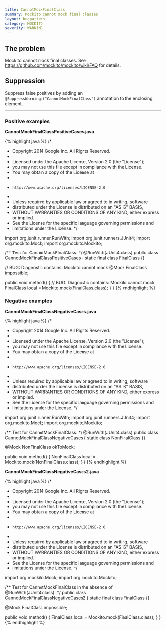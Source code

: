 ```yaml
---
title: CannotMockFinalClass
summary: Mockito cannot mock final classes
layout: bugpattern
category: MOCKITO
severity: WARNING
---
```


<!--
*** AUTO-GENERATED, DO NOT MODIFY ***
To make changes, edit the @BugPattern annotation or the explanation in docs/bugpattern.
-->

## The problem
Mockito cannot mock final classes. See https://github.com/mockito/mockito/wiki/FAQ for details.

## Suppression
Suppress false positives by adding an `@SuppressWarnings("CannotMockFinalClass")` annotation to the enclosing element.

----------

### Positive examples
__CannotMockFinalClassPositiveCases.java__

{% highlight java %}
/*
 * Copyright 2014 Google Inc. All Rights Reserved.
 *
 * Licensed under the Apache License, Version 2.0 (the "License");
 * you may not use this file except in compliance with the License.
 * You may obtain a copy of the License at
 *
 *     http://www.apache.org/licenses/LICENSE-2.0
 *
 * Unless required by applicable law or agreed to in writing, software
 * distributed under the License is distributed on an "AS IS" BASIS,
 * WITHOUT WARRANTIES OR CONDITIONS OF ANY KIND, either express or implied.
 * See the License for the specific language governing permissions and
 * limitations under the License.
 */

import org.junit.runner.RunWith;
import org.junit.runners.JUnit4;
import org.mockito.Mock;
import org.mockito.Mockito;

/** Test for CannotMockFinalClass. */
@RunWith(JUnit4.class)
public class CannotMockFinalClassPositiveCases {
  static final class FinalClass {}

  // BUG: Diagnostic contains: Mockito cannot mock
  @Mock FinalClass impossible;

  public void method() {
    // BUG: Diagnostic contains: Mockito cannot mock
    FinalClass local = Mockito.mock(FinalClass.class);
  }
}
{% endhighlight %}

### Negative examples
__CannotMockFinalClassNegativeCases.java__

{% highlight java %}
/*
 * Copyright 2014 Google Inc. All Rights Reserved.
 *
 * Licensed under the Apache License, Version 2.0 (the "License");
 * you may not use this file except in compliance with the License.
 * You may obtain a copy of the License at
 *
 *     http://www.apache.org/licenses/LICENSE-2.0
 *
 * Unless required by applicable law or agreed to in writing, software
 * distributed under the License is distributed on an "AS IS" BASIS,
 * WITHOUT WARRANTIES OR CONDITIONS OF ANY KIND, either express or implied.
 * See the License for the specific language governing permissions and
 * limitations under the License.
 */

import org.junit.runner.RunWith;
import org.junit.runners.JUnit4;
import org.mockito.Mock;
import org.mockito.Mockito;

/** Test for CannotMockFinalClass. */
@RunWith(JUnit4.class)
public class CannotMockFinalClassNegativeCases {
  static class NonFinalClass {}

  @Mock NonFinalClass okToMock;

  public void method() {
    NonFinalClass local = Mockito.mock(NonFinalClass.class);
  }
}
{% endhighlight %}

__CannotMockFinalClassNegativeCases2.java__

{% highlight java %}
/*
 * Copyright 2014 Google Inc. All Rights Reserved.
 *
 * Licensed under the Apache License, Version 2.0 (the "License");
 * you may not use this file except in compliance with the License.
 * You may obtain a copy of the License at
 *
 *     http://www.apache.org/licenses/LICENSE-2.0
 *
 * Unless required by applicable law or agreed to in writing, software
 * distributed under the License is distributed on an "AS IS" BASIS,
 * WITHOUT WARRANTIES OR CONDITIONS OF ANY KIND, either express or implied.
 * See the License for the specific language governing permissions and
 * limitations under the License.
 */

import org.mockito.Mock;
import org.mockito.Mockito;

/** Test for CannotMockFinalClass in the absence of @RunWith(JUnit4.class). */
public class CannotMockFinalClassNegativeCases2 {
  static final class FinalClass {}

  @Mock FinalClass impossible;

  public void method() {
    FinalClass local = Mockito.mock(FinalClass.class);
  }
}
{% endhighlight %}


